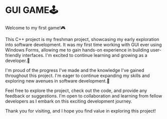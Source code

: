 # GUI GAME🕹️

Welcome to my first game!🎮


This C++ project is my freshman project, showcasing my early exploration into software development. It was my first time working with GUI ever using Windows Forms, allowing me to gain hands-on experience in building user-friendly interfaces. I'm excited to continue learning and growing as a developer.🌱

I'm proud of the progress I've made and the knowledge I've gained throughout this project. I'm eager to continue expanding my skills and exploring new avenues in software development.🙂

Feel free to explore the project, check out the code, and provide any feedback or suggestions. I'm open to collaboration and learning from fellow developers as I embark on this exciting development journey.

Thank you for visiting, and I hope you find value in exploring this project!
